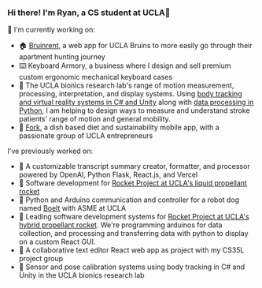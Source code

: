 ### Hi there! I'm Ryan, a CS student at UCLA👋

<!--
**ryanmyang/ryanmyang** is a ✨ _special_ ✨ repository because its `README.md` (this file) appears on your GitHub profile.

Here are some ideas to get you started:

- 🔭 I’m currently working on ...
- 🌱 I’m currently learning ...
- 👯 I’m looking to collaborate on ...
- 🤔 I’m looking for help with ...
- 💬 Ask me about ...
- 📫 How to reach me: ...
- 😄 Pronouns: ...
- ⚡ Fun fact: ...
-->

🔭  I'm currently working on:
- 🏠 [Bruinrent](https://github.com/bruinrent/bruinrent), a web app for UCLA Bruins to more easily go through their apartment hunting journey
- ⌨️ Keyboard Armory, a business where I design and sell premium custom ergonomic mechanical keyboard cases
- 🔬 The UCLA bionics research lab's range of motion measurement, processing, interpretation, and display systems. Using [body tracking and virtual reality systems in C# and Unity](https://github.com/ryanmyang/Bionics-Research-Lab) along with [data processing in Python](https://github.com/ryanmyang/bionics-research-data-vis), I am helping to design ways to measure and understand stroke patients' range of motion and general mobility.
- 🍴 [Fork](https://github.com/JCamyre/fork/tree/main), a dish based diet and sustainability mobile app, with a passionate group of UCLA entrepreneurs


I've previously worked on:
- 📄 A customizable transcript summary creator, formatter, and processor powered by OpenAI, Python Flask, React.js, and Vercel
- 🚀 Software development for [Rocket Project at UCLA's liquid propellant rocket](https://github.com/UCLA-Rocket-Project/AresSoftware/tree/main)
- 🐶 Python and Arduino communication and controller for a robot dog named [Boelt](https://github.com/UCLAX1/Boelt-Software) with ASME at UCLA 
- 🚀 Leading software development systems for [Rocket Project at UCLA's hybrid propellant rocket](https://github.com/JackCadenhead/RocketProjectatUCLA/commits/main). We're programming arduinos for data collection, and processing and transferring data with python to display on a custom React GUI. 
- 📄 A collaborative text editor React web app as project with my CS35L project group
- 🔬 Sensor and pose calibration systems using body tracking in C# and Unity in the UCLA bionics research lab




